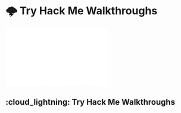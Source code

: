 # 🌩 Try Hack Me Walkthroughs

![tryhackme.com - © TryHackMe](.gitbook/assets/image-20230205151515316.png)

## :cloud\_lightning: Try Hack Me Walkthroughs
